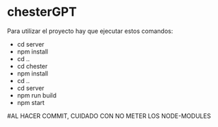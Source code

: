 # chesterGPT


Para utilizar el proyecto hay que ejecutar estos comandos:

  - cd server
  - npm install
  - cd ..
  - cd chester
  - npm install
  - cd ..
  - cd server
  - npm run build
  - npm start

#AL HACER COMMIT, CUIDADO CON NO METER LOS NODE-MODULES
